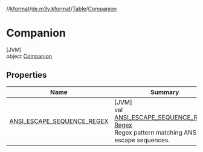 //[kformat](../../../../index.md)/[de.m3y.kformat](../../index.md)/[Table](../index.md)/[Companion](index.md)

# Companion

[JVM]\
object [Companion](index.md)

## Properties

| Name | Summary |
|---|---|
| [ANSI_ESCAPE_SEQUENCE_REGEX](-a-n-s-i_-e-s-c-a-p-e_-s-e-q-u-e-n-c-e_-r-e-g-e-x.md) | [JVM]<br>val [ANSI_ESCAPE_SEQUENCE_REGEX](-a-n-s-i_-e-s-c-a-p-e_-s-e-q-u-e-n-c-e_-r-e-g-e-x.md): [Regex](https://kotlinlang.org/api/core/kotlin-stdlib/kotlin.text/-regex/index.html)<br>Regex pattern matching ANSI escape sequences. |